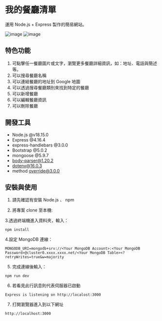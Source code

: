 # 我的餐廳清單

運用 Node.js + Express 製作的簡易網站。


![image](https://github.com/pleasesailas/Restaurant-List-v2/blob/main/readmeImage/index-image.png)
![image](https://github.com/pleasesailas/Restaurant-List-v2/blob/main/readmeImage/index-image2.png)


## 特色功能

1. 可點擊任一餐廳圖片或文字，瀏覽更多餐廳詳細資訊，如：地址、電話與簡述等。
2. 可以搜尋餐廳名稱
3. 可以連結餐廳的地址到 Google 地圖
4. 可以透過搜尋餐廳類別來找到特定的餐廳
5. 可以新增餐廳
6. 可以編輯餐廳資訊
7. 可以刪除餐廳

## 開發工具

* Node.js @v18.15.0
* Express @4.16.4
* express-handlebars @3.0.0
* Bootstrap @5.0.2
* mongoose @5.9.7
* body-parser@1.20.2
* dotenv@16.0.3
* method override@3.0.0


## 安裝與使用

1. 請先確認有安裝 Node.js 、 npm

2. 將專案 clone 至本機:

3.透過終端機進入資料夾，輸入：
```
npm install
```

4.設定 MongoDB 連線：
```
MONGODB_URI=mongodb+srv://<Your MongoDB Account>:<Your MongoDB Password>@cluster0.xxxx.xxxx.net/<Your MongoDB Table><?retryWrites=true&w=majority
```

5. 完成連線後輸入：
```
npm run dev
```

6. 若看見此行訊息則代表伺服器已啟動
```
Express is listening on http://localost:3000
```

7. 打開瀏覽器進入到以下網址
```
http://localhost:3000
```

